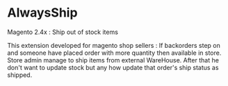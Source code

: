 # AlwaysShip

Magento 2.4x : Ship out of stock items 

This extension developed for magento shop sellers : If backorders step on and someone have placed order with more quantity then available in store. Store admin manage to ship items from external WareHouse. After that he don't want to update stock but any how  update that order's ship status as shipped.
